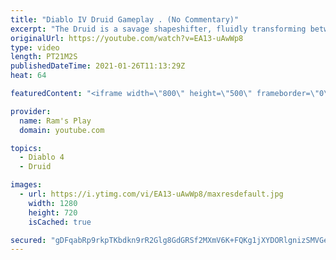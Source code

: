 ```yaml
---
title: "Diablo IV Druid Gameplay . (No Commentary)"
excerpt: "The Druid is a savage shapeshifter, fluidly transforming between the forms of a towering bear or a vicious werewolf to fight alongside the creatures of the wild."
originalUrl: https://youtube.com/watch?v=EA13-uAwWp8
type: video
length: PT21M2S
publishedDateTime: 2021-01-26T11:13:29Z
heat: 64

featuredContent: "<iframe width=\"800\" height=\"500\" frameborder=\"0\" src=\"https://www.youtube.com/embed/EA13-uAwWp8\" allow=\"accelerometer; autoplay; encrypted-media; gyroscope; picture-in-picture\" allowfullscreen></iframe>"

provider:
  name: Ram's Play
  domain: youtube.com

topics:
  - Diablo 4
  - Druid

images:
  - url: https://i.ytimg.com/vi/EA13-uAwWp8/maxresdefault.jpg
    width: 1280
    height: 720
    isCached: true

secured: "gDFqabRp9rkpTKbdkn9rR2Glg8GdGRSf2MXmV6K+FQKg1jXYDORlgnizSMVGeMyYUII0ZTGO58WoC+M42GSFnQOahSbNQAemIIVQVMyz7e1JDBgE0q6Dszj0i0EcjPN5rt6GNGmDYj0aSK2zqFRNqcVTrZvNZfVjQGnOW90CJgOrzMb9x3rKzRlRWnj52grJTVHK8zvKXOBoSiDRMhzXU3SL5Y72Qcl9yjWhNkTvRC9vfDxpsY7saIj1KsUOy7iZskF4g0qJnJnvW6xfA3Y30JIlbcOgIENCbsfYKw7e4TZ/U/LnKkqvNfmFtHIdpebTf6H2zrVpI8orqeOZeuSMFOf6P2/q2O8PsHczaYGhGWBDheqfAUsjvRYRal0pKA08AkCQzbAo5UUpyI3le3cyGoRgelziAJQ2WMArVvj/3MKK3rZZNQpwdvtW4dWiJ2HZ;ExRNzHbLoGPJjBbs7ey6Pg=="
---
```


